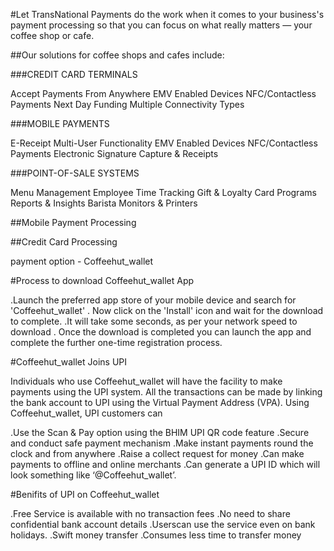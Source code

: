 #Let TransNational Payments do the work when it comes to your business's payment processing so that you can focus on what really matters — your coffee shop or cafe.

##Our solutions for coffee shops and cafes include:

###CREDIT CARD TERMINALS

Accept Payments From Anywhere
EMV Enabled Devices
NFC/Contactless Payments
Next Day Funding
Multiple Connectivity Types

###MOBILE PAYMENTS

E-Receipt
Multi-User Functionality
EMV Enabled Devices
NFC/Contactless Payments
Electronic Signature Capture & Receipts

###POINT-OF-SALE SYSTEMS

Menu Management
Employee Time Tracking
Gift & Loyalty Card Programs
Reports & Insights
Barista Monitors & Printers

##Mobile Payment Processing

##Credit Card Processing



payment option - Coffeehut_wallet



#Process to download Coffeehut_wallet App

 .Launch the preferred app store of your mobile device and search for 'Coffeehut_wallet'
 . Now click on the 'Install' icon and wait for the download to complete. 
 .It will take some seconds, as per your network speed to download
 . Once the download is completed you can launch the app and complete the further one-time registration process. 
 
 #Coffeehut_wallet Joins UPI

  Individuals who use Coffeehut_wallet will have the facility to make payments using the UPI system. All the transactions can be made by linking the bank account to UPI using the Virtual Payment Address (VPA). Using Coffeehut_wallet, UPI customers can 

  .Use the Scan & Pay option using the BHIM UPI QR code feature 
  .Secure and conduct safe payment mechanism 
  .Make instant payments round the clock and from anywhere 
  .Raise a collect request for money 
  .Can make payments to offline and online merchants 
  .Can generate a UPI ID which will look something like ‘@Coffeehut_wallet’. 
  
  #Benifits of UPI on Coffeehut_wallet
  
   .Free Service is available with no transaction fees 
   .No need to share confidential bank account details 
   .Userscan use the service even on bank holidays. 
   .Swift money transfer 
   .Consumes less time to transfer money

